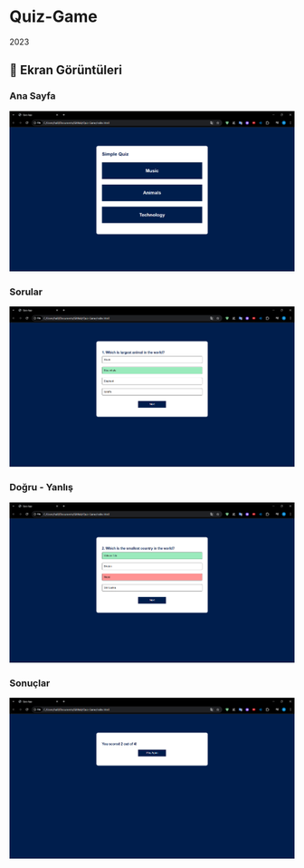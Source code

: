 # Quiz-Game
 2023
 
## 📸 Ekran Görüntüleri

### Ana Sayfa
![Ana Sayfa](screenshots/Image1.png)

### Sorular
![Kategoriye Göre Todo Listesi](screenshots/Image2.png)

### Doğru - Yanlış 
![Ana Sayfa](screenshots/Image3.png)

### Sonuçlar
![Kategoriye Göre Todo Listesi](screenshots/Image4.png)
